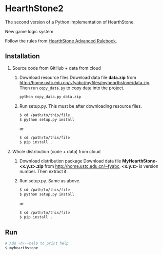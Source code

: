 # HearthStone2

The second version of a Python implementation of HearthStone.

New game logic system.

Follow the rules from [HearthStone Advanced Rulebook](http://hearthstone.gamepedia.com/Advanced_rulebook).

## Installation

1. Source code from GitHub + data from cloud
    1. Download resource files
        Download data file **data.zip** from <http://home.ustc.edu.cn/~fyabc/myfiles/myhearthstone/data.zip>.
        Then run `copy_data.py` to copy data into the project.

        ```bash
        python copy_data.py data.zip
        ```

    2. Run setup.py. This must be after downloading resource files.
        ```bash
        $ cd /path/to/this/file
        $ python setup.py install
        ```
        or
        ```bash
        $ cd /path/to/this/file
        $ pip install .
        ```

2. Whole distribution (code + data) from cloud

    1. Download distribution package
        Download data file **MyHearthStone-<x.y.z>.zip** from <http://home.ustc.edu.cn/~fyabc>, **<x.y.z>** is version number.
        Then extract it.

    2. Run setup.py. Same as above.
        ```bash
        $ cd /path/to/this/file
        $ python setup.py install
        ```
        or
        ```bash
        $ cd /path/to/this/file
        $ pip install .
        ```

## Run

```bash
# Add -h/--help to print help
$ myhearthstone
```
